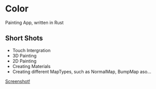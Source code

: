 # Color
Painting App, written in Rust


## Short Shots

- Touch Intergration
- 3D Painting
- 2D Painting
- Creating Materials
- Creating different MapTypes, such as NormalMap, BumpMap aso...


[Screenshot!](.png)
